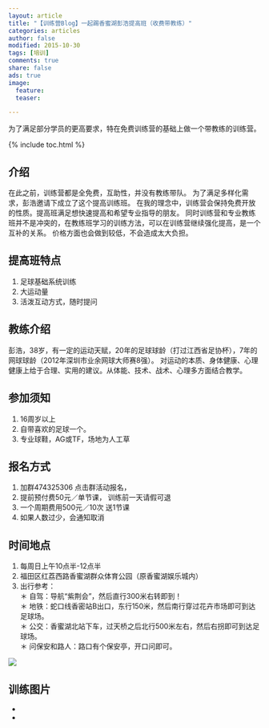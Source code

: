 ```yaml
---
layout: article
title: "【训练营Blog】一起踢香蜜湖彭浩提高班（收费带教练）"
categories: articles
author: false
modified: 2015-10-30
tags: [培训]
comments: true
share: false
ads: true
image:
  feature:
  teaser:

---
```


为了满足部分学员的更高要求，特在免费训练营的基础上做一个带教练的训练营。

{% include toc.html %}

## 介绍
在此之前，训练营都是全免费，互助性，并没有教练带队。 为了满足多样化需求，彭浩邀请下成立了这个提高训练班。
在我的理念中，训练营会保持免费开放的性质。提高班满足想快速提高和希望专业指导的朋友。
同时训练营和专业教练班并不是冲突的，在教练班学习的训练方法，可以在训练营继续强化提高，是一个互补的关系。
价格方面也会做到较低，不会造成太大负担。

## 提高班特点
1. 足球基础系统训练
2. 大运动量 
3. 活泼互动方式，随时提问  

## 教练介绍
彭浩，38岁，有一定的运动天赋，20年的足球球龄（打过江西省足协杯），7年的网球球龄（2012年深圳市业余网球大师赛8强）。
对运动的本质、身体健康、心理健康上给于合理、实用的建议。从体能、技术、战术、心理多方面结合教学。

## 参加须知
1. 16周岁以上
2. 自带喜欢的足球一个。
3. 专业球鞋，AG或TF，场地为人工草

## 报名方式
1. 加群474325306 点击群活动报名，
2. 提前预付费50元／单节课， 训练前一天请假可退
3. 一个周期费用500元／10次 送1节课
4. 如果人数过少，会通知取消

## 时间地点
1. 每周日上午10点半-12点半
2. 福田区红荔西路香蜜湖群众体育公园（原香蜜湖娱乐城内）
3. 出行参考：   
    ＊ 自驾：导航“紫荆会”，然后直行300米右转即到！  
    ＊ 地铁：蛇口线香密站B出口，东行150米，然后南行穿过花卉市场即可到达足球场。  
    ＊ 公交：香蜜湖北站下车，过天桥之后北行500米左右，然后右拐即可到达足球场。   
    ＊ 问保安和路人：路口有个保安亭，开口问即可。  

![]({{site.url}}/images/2015-10/location.jpg)

## 训练图片
<ul class="th-grid">
  <li>
    <img src="{{site.url}}/images/2015-10/20151025_123600_compress.jpg" alt=""></a>
  </li>
  <li>
    <img src="{{site.url}}/images/2015-10/20151025_103910_compress.jpg" alt=""></a>
  </li>
</ul>
